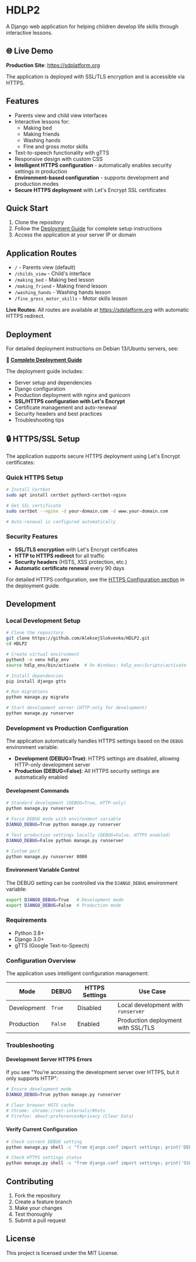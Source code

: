 # HDLP2

A Django web application for helping children develop life skills through interactive lessons.

## 🌐 Live Demo

**Production Site**: https://sdplatform.org

The application is deployed with SSL/TLS encryption and is accessible via HTTPS.

## Features

- Parents view and child view interfaces
- Interactive lessons for:
  - Making bed
  - Making friends
  - Washing hands
  - Fine and gross motor skills
- Text-to-speech functionality with gTTS
- Responsive design with custom CSS
- **Intelligent HTTPS configuration** - automatically enables security settings in production
- **Environment-based configuration** - supports development and production modes
- **Secure HTTPS deployment** with Let's Encrypt SSL certificates

## Quick Start

1. Clone the repository
2. Follow the [Deployment Guide](DEPLOYMENT_GUIDE.md) for complete setup instructions
3. Access the application at your server IP or domain

## Application Routes

- `/` - Parents view (default)
- `/childs_view` - Child's interface
- `/making_bed` - Making bed lesson
- `/making_friend` - Making friend lesson
- `/washing_hands` - Washing hands lesson
- `/fine_gross_motor_skills` - Motor skills lesson

**Live Routes**: All routes are available at https://sdplatform.org with automatic HTTPS redirect.

## Deployment

For detailed deployment instructions on Debian 13/Ubuntu servers, see:

**📖 [Complete Deployment Guide](DEPLOYMENT_GUIDE.md)**

The deployment guide includes:

- Server setup and dependencies
- Django configuration
- Production deployment with nginx and gunicorn
- **SSL/HTTPS configuration with Let's Encrypt**
- Certificate management and auto-renewal
- Security headers and best practices
- Troubleshooting tips

## 🔒 HTTPS/SSL Setup

The application supports secure HTTPS deployment using Let's Encrypt certificates:

### Quick HTTPS Setup

```bash
# Install Certbot
sudo apt install certbot python3-certbot-nginx

# Get SSL certificate
sudo certbot --nginx -d your-domain.com -d www.your-domain.com

# Auto-renewal is configured automatically
```

### Security Features

- **SSL/TLS encryption** with Let's Encrypt certificates
- **HTTP to HTTPS redirect** for all traffic
- **Security headers** (HSTS, XSS protection, etc.)
- **Automatic certificate renewal** every 90 days

For detailed HTTPS configuration, see the [HTTPS Configuration section](DEPLOYMENT_GUIDE.md#httpssl-configuration) in the deployment guide.

## Development

### Local Development Setup

```bash
# Clone the repository
git clone https://github.com/AleksejSlokvenko/HDLP2.git
cd HDLP2

# Create virtual environment
python3 -m venv hdlp_env
source hdlp_env/bin/activate  # On Windows: hdlp_env\Scripts\activate

# Install dependencies
pip install django gtts

# Run migrations
python manage.py migrate

# Start development server (HTTP-only for development)
python manage.py runserver
```

### Development vs Production Configuration

The application automatically handles HTTPS settings based on the `DEBUG` environment variable:

- **Development (DEBUG=True)**: HTTPS settings are disabled, allowing HTTP-only development server
- **Production (DEBUG=False)**: All HTTPS security settings are automatically enabled

#### Development Commands

```bash
# Standard development (DEBUG=True, HTTP-only)
python manage.py runserver

# Force DEBUG mode with environment variable
DJANGO_DEBUG=True python manage.py runserver

# Test production settings locally (DEBUG=False, HTTPS enabled)
DJANGO_DEBUG=False python manage.py runserver

# Custom port
python manage.py runserver 8080
```

#### Environment Variable Control

The DEBUG setting can be controlled via the `DJANGO_DEBUG` environment variable:

```bash
export DJANGO_DEBUG=True   # Development mode
export DJANGO_DEBUG=False  # Production mode
```

### Requirements

- Python 3.8+
- Django 3.0+
- gTTS (Google Text-to-Speech)

### Configuration Overview

The application uses intelligent configuration management:

| Mode        | DEBUG   | HTTPS Settings | Use Case                           |
| ----------- | ------- | -------------- | ---------------------------------- |
| Development | `True`  | Disabled       | Local development with `runserver` |
| Production  | `False` | Enabled        | Production deployment with SSL/TLS |

### Troubleshooting

#### Development Server HTTPS Errors

If you see "You're accessing the development server over HTTPS, but it only supports HTTP":

```bash
# Ensure development mode
DJANGO_DEBUG=True python manage.py runserver

# Clear browser HSTS cache
# Chrome: chrome://net-internals/#hsts
# Firefox: about:preferences#privacy (Clear Data)
```

#### Verify Current Configuration

```bash
# Check current DEBUG setting
python manage.py shell -c "from django.conf import settings; print('DEBUG:', settings.DEBUG)"

# Check HTTPS settings status
python manage.py shell -c "from django.conf import settings; print('SSL_REDIRECT:', getattr(settings, 'SECURE_SSL_REDIRECT', False))"
```

## Contributing

1. Fork the repository
2. Create a feature branch
3. Make your changes
4. Test thoroughly
5. Submit a pull request

## License

This project is licensed under the MIT License.
